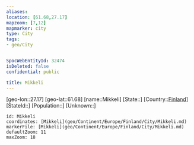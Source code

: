 ```yaml
---
aliases: 
location: [61.68,27.17]
mapzoom: [7,12] 
mapmarker: city 
type: City
tags:
- geo/City


SpocWebEntityId: 32474
isDeleted: false
confidential: public

title: Mikkeli
---
```

[geo-lon::27.17]
[geo-lat::61.68]
[name::Mikkeli]
[State::]
[Country::[Finland](geo/Continent/Europe/Finland.md)]
[StateId::]
[Population::]
[Unknown::]


```leaflet
id: Mikkeli
coordinates: [Mikkeli](geo/Continent/Europe/Finland/City/Mikkeli.md)
markerFile: [Mikkeli](geo/Continent/Europe/Finland/City/Mikkeli.md)
defaultZoom: 11 
maxZoom: 18
```


